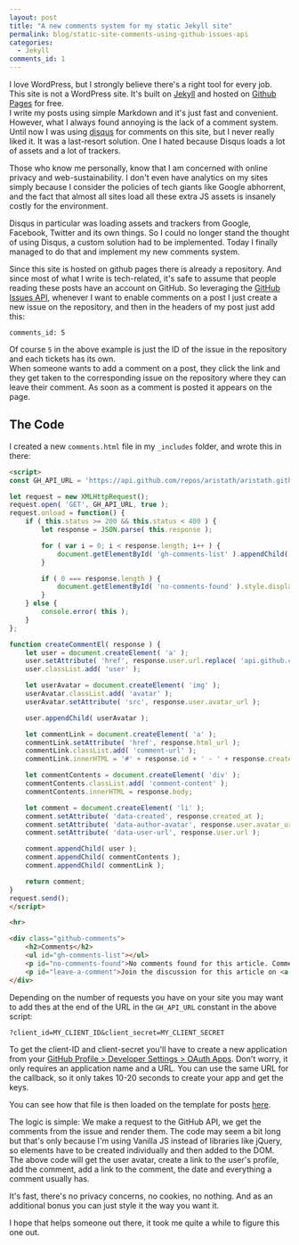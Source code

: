 ```yaml
---
layout: post
title: "A new comments system for my static Jekyll site"
permalink: blog/static-site-comments-using-github-issues-api
categories:
  - Jekyll
comments_id: 1
---
```


I love WordPress, but I strongly believe there's a right tool for every job. This site is not a WordPress site. It's built on [Jekyll](https://jekyllrb.com/) and hosted on [Github Pages](https://pages.github.com/) for free.  
I write my posts using simple Markdown and it's just fast and convenient.  
However, what I always found annoying is the lack of a comment system. Until now I was using [disqus](https://disqus.com/) for comments on this site, but I never really liked it. It was a last-resort solution. One I hated because Disqus loads a lot of assets and a lot of trackers.

Those who know me personally, know that I am concerned with online privacy and web-sustainability. I don't even have analytics on my sites simply because I consider the policies of tech giants like Google abhorrent, and the fact that almost all sites load all these extra JS assets is insanely costly for the environment.

Disqus in particular was loading assets and trackers from Google, Facebook, Twitter and its own things. So I could no longer stand the thought of using Disqus, a custom solution had to be implemented.
Today I finally managed to do that and implement my new comments system.

Since this site is hosted on github pages there is already a repository. And since most of what I write is tech-related, it's safe to assume that people reading these posts have an account on GitHub. So leveraging the [GitHub Issues API](https://developer.github.com/v3/issues/), whenever I want to enable comments on a post I just create a new issue on the repository, and then in the headers of my post just add this:
```
comments_id: 5
```
Of course `5` in the above example is just the ID of the issue in the repository and each tickets has its own.  
When someone wants to add a comment on a post, they click the link and they get taken to the corresponding issue on the repository where they can leave their comment.  As soon as a comment is posted it appears on the page.

## The Code

I created a new `comments.html` file in my `_includes` folder, and wrote this in there:

```html
<script>
const GH_API_URL = 'https://api.github.com/repos/aristath/aristath.github.com/issues/{{ page.comments_id }}/comments?per_page=100';

let request = new XMLHttpRequest();
request.open( 'GET', GH_API_URL, true );
request.onload = function() {
	if ( this.status >= 200 && this.status < 400 ) {
		let response = JSON.parse( this.response );

		for ( var i = 0; i < response.length; i++ ) {
			document.getElementById( 'gh-comments-list' ).appendChild( createCommentEl( response[ i ] ) );
		}

		if ( 0 === response.length ) {
			document.getElementById( 'no-comments-found' ).style.display = 'block';
		}
	} else {
		console.error( this );
	}
};

function createCommentEl( response ) {
	let user = document.createElement( 'a' );
	user.setAttribute( 'href', response.user.url.replace( 'api.github.com/users', 'github.com' ) );
	user.classList.add( 'user' );

	let userAvatar = document.createElement( 'img' );
	userAvatar.classList.add( 'avatar' );
	userAvatar.setAttribute( 'src', response.user.avatar_url );

	user.appendChild( userAvatar );

	let commentLink = document.createElement( 'a' );
	commentLink.setAttribute( 'href', response.html_url );
	commentLink.classList.add( 'comment-url' );
	commentLink.innerHTML = '#' + response.id + ' - ' + response.created_at;

	let commentContents = document.createElement( 'div' );
	commentContents.classList.add( 'comment-content' );
	commentContents.innerHTML = response.body;

	let comment = document.createElement( 'li' );
	comment.setAttribute( 'data-created', response.created_at );
	comment.setAttribute( 'data-author-avatar', response.user.avatar_url );
	comment.setAttribute( 'data-user-url', response.user.url );

	comment.appendChild( user );
	comment.appendChild( commentContents );
	comment.appendChild( commentLink );

	return comment;
}
request.send();
</script>

<hr>

<div class="github-comments">
	<h2>Comments</h2>
	<ul id="gh-comments-list"></ul>
	<p id="no-comments-found">No comments found for this article. Comments posted before 2019-09-15 are no longer available due to a system migration since I no longer use Disqus for comments.</p>
	<p id="leave-a-comment">Join the discussion for this article on <a href="https://github.com/aristath/aristath.github.com/issues/{{ page.comments_id }}">this ticket</a>. Comments appear on this page instantly.</p>
</div>
```

Depending on the number of requests you have on your site you may want to add thes at the end of the URL in the `GH_API_URL` constant in the above script:
```
?client_id=MY_CLIENT_ID&client_secret=MY_CLIENT_SECRET
```
To get the client-ID and client-secret you'll have to create a new application from your [GitHub Profile > Developer Settings > OAuth Apps](https://github.com/settings/applications/new). Don't worry, it only requires an application name and a URL. You can use the same URL for the callback, so it only takes 10-20 seconds to create your app and get the keys.

You can see how that file is then loaded on the template for posts [here](https://github.com/aristath/aristath.github.com/blob/f1b80c1202ed9edd3d5b8b9ba7cf15f347d4bfc6/_layouts/post.html#L22-L24).

The logic is simple: We make a request to the GitHub API, we get the comments from the issue and render them. The code may seem a bit long but that's only because I'm using Vanilla JS instead of libraries like jQuery, so elements have to be created individually and then added to the DOM. The above code will get the user avatar, create a link to the user's profile, add the comment, add a link to the comment, the date and everything a comment usually has.

It's fast, there's no privacy concerns, no cookies, no nothing. And as an additional bonus you can just style it the way you want it.

I hope that helps someone out there, it took me quite a while to figure this one out.

